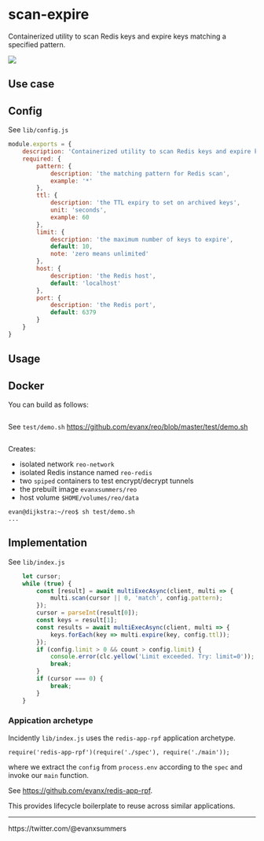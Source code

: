 # scan-expire

Containerized utility to scan Redis keys and expire keys matching a specified pattern.

<img src="https://raw.githubusercontent.com/evanx/reo/master/docs/readme/main.png"/>

## Use case

## Config

See `lib/config.js`
```javascript
module.exports = {
    description: 'Containerized utility to scan Redis keys and expire keys matching a specified pattern.',
    required: {
        pattern: {
            description: 'the matching pattern for Redis scan',
            example: '*'
        },
        ttl: {
            description: 'the TTL expiry to set on archived keys',
            unit: 'seconds',
            example: 60
        },
        limit: {
            description: 'the maximum number of keys to expire',
            default: 10,
            note: 'zero means unlimited'
        },
        host: {
            description: 'the Redis host',
            default: 'localhost'
        },
        port: {
            description: 'the Redis port',
            default: 6379
        }
    }
}
```

## Usage

## Docker

You can build as follows:
```shell
```

See `test/demo.sh` https://github.com/evanx/reo/blob/master/test/demo.sh
```shell
```

Creates:
- isolated network `reo-network`
- isolated Redis instance named `reo-redis`
- two `spiped` containers to test encrypt/decrypt tunnels
- the prebuilt image `evanxsummers/reo`
- host volume `$HOME/volumes/reo/data`

```
evan@dijkstra:~/reo$ sh test/demo.sh
...
```

## Implementation

See `lib/index.js`

```javascript
    let cursor;
    while (true) {
        const [result] = await multiExecAsync(client, multi => {
            multi.scan(cursor || 0, 'match', config.pattern);
        });
        cursor = parseInt(result[0]);
        const keys = result[1];
        const results = await multiExecAsync(client, multi => {
            keys.forEach(key => multi.expire(key, config.ttl));
        });
        if (config.limit > 0 && count > config.limit) {
            console.error(clc.yellow('Limit exceeded. Try: limit=0'));
            break;
        }
        if (cursor === 0) {
            break;
        }
    }
```

### Appication archetype

Incidently `lib/index.js` uses the `redis-app-rpf` application archetype.
```
require('redis-app-rpf')(require('./spec'), require('./main'));
```
where we extract the `config` from `process.env` according to the `spec` and invoke our `main` function.

See https://github.com/evanx/redis-app-rpf.

This provides lifecycle boilerplate to reuse across similar applications.

<hr>
https://twitter.com/@evanxsummers

